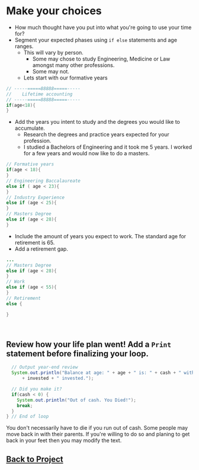# Make your choices

* How much thought have you put into what you're going to use your time for?
* Segment your expected phases using `if else` statements and age ranges.
  * This will vary by person. 
    * Some may chose to study Engineering, Medicine or Law amongst many other professions.
    * Some may not.  
  * Lets start with our formative years

```java
// -----=====88888=====-----
//    Lifetime accounting
// -----=====88888=====-----
if(age<18){
}
```

  * Add the years you intent to study and the degrees you would like to accumulate. 
    * Research the degrees and practice years expected for your profession.
    * I studied a Bachelors of Engineering and it took me 5 years. I worked for a few years and would now like to do a masters.
  
```java
// Formative years
if(age < 18){
} 
// Engineering Baccalaureate
else if ( age < 23){
}
// Industry Experience
else if (age < 25){
}
// Masters Degree
else if (age < 28){
}
```   

  * Include the amount of years you expect to work. The standard age for retirement is 65.
  * Add a retirement gap.

```java
...
// Masters Degree
else if (age < 28){
}
// Work
else if (age < 55){
}
// Retirement
else {

}
```


<br>

## Review how your life plan went! Add a `Print` statement before finalizing your loop.
```java
  // Output year-end review
  System.out.println("Balance at age: " + age + " is: " + cash + " with a debt of " + debt + " and "
      + invested + " invested.");

  // Did you make it?
  if(cash < 0) {
    System.out.println("Out of cash. You Died!");
    break;
  }
} // End of loop
```
You don't necessarily have to die if you run out of cash. Some people may move back in with their parents. If you're willing to do so and planing to get back in your feet then you may modify the text.

## [Back to Project](/../../tree/main/Projects/Program-Your-Life/Program-Your-Life.md)